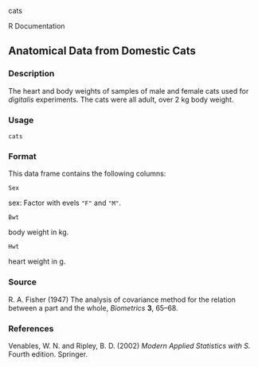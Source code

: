cats

R Documentation

##  Anatomical Data from Domestic Cats

### Description

The heart and body weights of samples of male and female cats used for
_digitalis_ experiments. The cats were all adult, over 2 kg body weight.

### Usage

    
    cats

### Format

This data frame contains the following columns:

`Sex`

sex: Factor with evels `"F"` and `"M"`.

`Bwt`

body weight in kg.

`Hwt`

heart weight in g.

### Source

R. A. Fisher (1947) The analysis of covariance method for the relation between
a part and the whole, _Biometrics_ **3**, 65–68.

### References

Venables, W. N. and Ripley, B. D. (2002) _Modern Applied Statistics with S._
Fourth edition. Springer.

